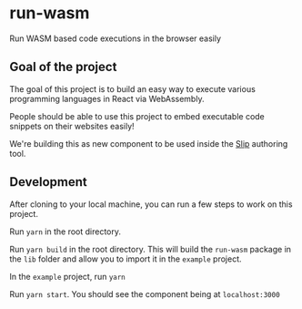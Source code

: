# run-wasm

Run WASM based code executions in the browser easily

## Goal of the project

The goal of this project is to build an easy way to execute various programming languages in React via WebAssembly.

People should be able to use this project to embed executable code snippets on their websites easily!

We're building this as new component to be used inside the [Slip](https://www.slip.so) authoring tool.


## Development

After cloning to your local machine, you can run a few steps to work on this project. 

Run `yarn` in the root directory.

Run `yarn build` in the root directory. This will build the `run-wasm` package in the `lib` folder and allow you to import it in the `example` project. 

In the `example` project, run `yarn`

Run `yarn start`. You should see the component being at `localhost:3000`

